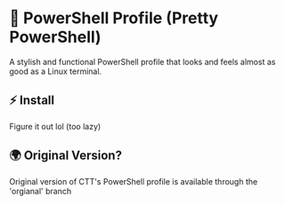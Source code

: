 # 🎨 PowerShell Profile (Pretty PowerShell)

A stylish and functional PowerShell profile that looks and feels almost as good as a Linux terminal.

## ⚡ Install

Figure it out lol (too lazy)

## 🌍 Original Version?
Original version of CTT's PowerShell profile is available through the 'orgianal' branch
